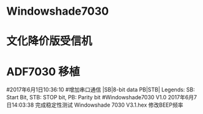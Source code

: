 # Windowshade7030
# 文化降价版受信机
# ADF7030 移植
#2017年6月1日10:36:10
#增加串口通信  |SB|8-bit data PB|STB| Legends: SB: Start Bit, STB: STOP bit, PB: Parity bit
#Windowshade7030 V1.0 2017年6月7日14:03:38 完成稳定性测试
Windowshade 7030 V3.1.hex 修改BEEP频率
